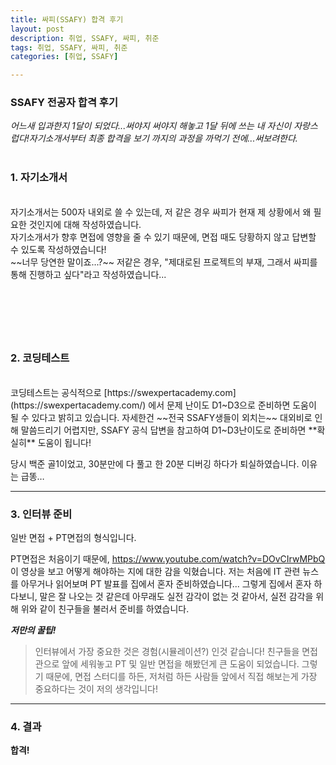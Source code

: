 ```yaml
---
title: 싸피(SSAFY) 합격 후기
layout: post
description: 취업, SSAFY, 싸피, 취준
tags: 취업, SSAFY, 싸피, 취준
categories: [취업, SSAFY]

---
```

### SSAFY 전공자 합격 후기

*어느새 입과한지 1달이 되었다...써야지 써야지 해놓고 1달 뒤에 쓰는 내 자신이 자랑스럽다!자기소개서부터 최종 합격을 보기 까지의 과정을 까먹기 전에...써보려한다.*
<br/>
<br/>



### 1. 자기소개서

<br/>
자기소개서는 500자 내외로 쓸 수 있는데, 저 같은 경우 싸피가 현재 제 상황에서 왜 필요한 것인지에 대해 작성하였습니다.<br/>
자기소개서가 향후 면접에 영향을 줄 수 있기 때문에, 면접 때도 당황하지 않고 답변할 수 있도록 작성하였습니다! <br/>
~~너무 당연한 말이죠...?~~
저같은 경우, "제대로된 프로젝트의 부재, 그래서 싸피를 통해 진행하고 싶다"라고 작성하였습니다...

## <br/>
<br/>

### 2. 코딩테스트

<br/>
코딩테스트는 공식적으로 [https://swexpertacademy.com](https://swexpertacademy.com/) 에서 문제 난이도 D1~D3으로 준비하면 도움이 될 수 있다고 밝히고 있습니다.
자세한건 ~~전국 SSAFY생들이 외치는~~ 대외비로 인해 말씀드리기 어렵지만, SSAFY 공식 답변을 참고하여 D1~D3난이도로 준비하면 **확실히** 도움이 됩니다!

<br/>

당시 백준 골1이었고, 30분만에 다 풀고 한 20분 디버깅 하다가 퇴실하였습니다. 이유는 급똥… <br/>

---

### 3. 인터뷰 준비

일반 면접 + PT면접의 형식입니다. <br/>

PT면접은 처음이기 때문에, https://www.youtube.com/watch?v=DOvCIrwMPbQ 이 영상을 보고 어떻게 해야하는 지에 대한 감을 익혔습니다.
저는 처음에 IT 관련 뉴스를 아무거나 읽어보며 PT 발표를 집에서 혼자 준비하였습니다...
그렇게 집에서 혼자 하다보니, 말은 잘 나오는 것 같은데 아무래도 실전 감각이 없는 것 같아서, 실전 감각을 위해 위와 같이 친구들을 불러서 준비를 하였습니다.

___저만의 꿀팁!___

> 인터뷰에서 가장 중요한 것은 경험(시뮬레이션?) 인것 같습니다!
친구들을 면접관으로 앞에 세워놓고 PT 및 일반 면접을 해봤던게 큰 도움이 되었습니다.
그렇기 때문에, 면접 스터디를 하든, 저처럼 하든 사람들 앞에서 직접 해보는게 가장 중요하다는 것이 저의 생각입니다!
> 

---

### 4. 결과

**합격!**
